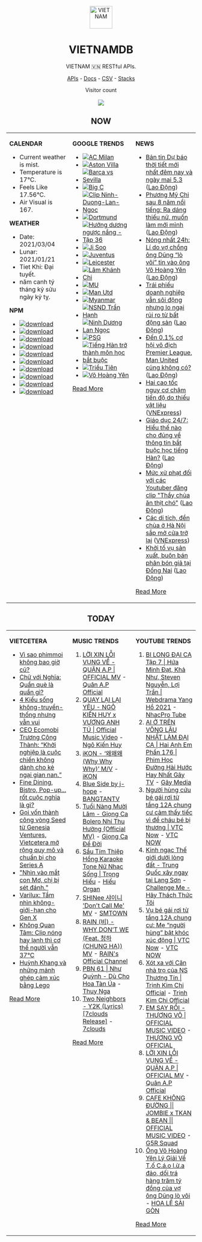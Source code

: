 <p align="center"><img src="https://raw.githubusercontent.com/vietnamdb/vietnamdb/master/images/profile/avatar.png" alt="VIETNAM" height="60"/></p>
<h1 align="center">VIETNAMDB</h1>
<p align="center">VIETNAM 🇻🇳 RESTful APIs.</p>
<p align="center">
  <a href="https://vietnamdb.herokuapp.com/api">APIs</a> -
  <a href="https://vietnamdb.github.io/#/">Docs</a> -
  <a href="https://github.com/vietnamdb/vietnamdb/tree/master/docs">CSV</a> -
  <a href="https://github.com/vietnamdb/vietnamdb/tree/master/docs/stacks">Stacks</a>
</p>
<p align="center"> 
  Visitor count<br><br>
  <img src="https://profile-counter.glitch.me/vietnamdb/count.svg" />
</p>


<h2 align="center">NOW</h2>

<table style="width:100%"><tbody style="width:100%"><tr><td valign="top" width="33%">

**CALENDAR**

- Current weather is mist.
- Temperature is 17°C.
- Feels Like 17.56°C.
- Air Visual is 167.

**WEATHER**

- Date: 2021/03/04
- Lunar: 2021/01/21
- Tiet Khi: Đại tuyết.
- năm canh tý tháng kỷ sửu ngày kỷ tỵ.

**NPM**

- [![download](https://img.shields.io/npm/dm/giaohangnhanh.svg?style=flat-square&label=giaohangnhanh&color=red)](https://www.npmjs.com/package/giaohangnhanh)
- [![download](https://img.shields.io/npm/dm/onepay.svg?style=flat-square&label=onepay&color=red)](https://www.npmjs.com/package/onepay)
- [![download](https://img.shields.io/npm/dm/vietcetera.svg?style=flat-square&label=vietcetera&color=red)](https://www.npmjs.com/package/vietcetera)
- [![download](https://img.shields.io/npm/dm/vietnambanks.svg?style=flat-square&label=vietnambanks&color=red)](https://www.npmjs.com/package/vietnambanks)
- [![download](https://img.shields.io/npm/dm/vietnamgovernment.svg?style=flat-square&label=vietnamgovernment&color=red)](https://www.npmjs.com/package/vietnamgovernment)
- [![download](https://img.shields.io/npm/dm/vietnamnews.svg?style=flat-square&label=vietnamnews&color=red)](https://www.npmjs.com/package/vietnamnews)
- [![download](https://img.shields.io/npm/dm/vnapis.svg?style=flat-square&label=vnapis&color=red)](https://www.npmjs.com/package/vnapis)
- [![download](https://img.shields.io/npm/dm/vnpay.svg?style=flat-square&label=vnpay&color=red)](https://www.npmjs.com/package/vnpay)
- [![download](https://img.shields.io/npm/dm/vtcpay.svg?style=flat-square&label=vtcpay&color=red)](https://www.npmjs.com/package/vtcpay)
- [![download](https://img.shields.io/npm/dm/zalopay.svg?style=flat-square&label=zalopay&color=red)](https://www.npmjs.com/package/zalopay)

</td><td valign="top" width="33%">

**GOOGLE TRENDS**

- [![AC Milan](https://img.shields.io/static/v1?label=AC%20Milan&message=google&color=red&style=flat-square)](https://www.google.com/search?q=AC%20Milan)
- [![Aston Villa](https://img.shields.io/static/v1?label=Aston%20Villa&message=google&color=red&style=flat-square)](https://www.google.com/search?q=Aston%20Villa)
- [![Barca vs Sevilla](https://img.shields.io/static/v1?label=Barca%20vs%20Sevilla&message=google&color=red&style=flat-square)](https://www.google.com/search?q=Barca%20vs%20Sevilla)
- [![Big C](https://img.shields.io/static/v1?label=Big%20C&message=google&color=red&style=flat-square)](https://www.google.com/search?q=Big%20C)
- [![Clip Ninh-Duong-Lan-Ngoc](https://img.shields.io/static/v1?label=Clip%20Ninh-Duong-Lan-Ngoc&message=google&color=red&style=flat-square)](https://www.google.com/search?q=Clip%20Ninh-Duong-Lan-Ngoc)
- [![Dortmund](https://img.shields.io/static/v1?label=Dortmund&message=google&color=red&style=flat-square)](https://www.google.com/search?q=Dortmund)
- [![Hướng dương ngược nắng - Tập 36](https://img.shields.io/static/v1?label=H%C6%B0%E1%BB%9Bng%20d%C6%B0%C6%A1ng%20ng%C6%B0%E1%BB%A3c%20n%E1%BA%AFng%20-%20T%E1%BA%ADp%2036&message=google&color=red&style=flat-square)](https://www.google.com/search?q=H%C6%B0%E1%BB%9Bng%20d%C6%B0%C6%A1ng%20ng%C6%B0%E1%BB%A3c%20n%E1%BA%AFng%20-%20T%E1%BA%ADp%2036)
- [![Ji Soo](https://img.shields.io/static/v1?label=Ji%20Soo&message=google&color=red&style=flat-square)](https://www.google.com/search?q=Ji%20Soo)
- [![Juventus](https://img.shields.io/static/v1?label=Juventus&message=google&color=red&style=flat-square)](https://www.google.com/search?q=Juventus)
- [![Leicester](https://img.shields.io/static/v1?label=Leicester&message=google&color=red&style=flat-square)](https://www.google.com/search?q=Leicester)
- [![Lâm Khánh Chi](https://img.shields.io/static/v1?label=L%C3%A2m%20Kh%C3%A1nh%20Chi&message=google&color=red&style=flat-square)](https://www.google.com/search?q=L%C3%A2m%20Kh%C3%A1nh%20Chi)
- [![MU](https://img.shields.io/static/v1?label=MU&message=google&color=red&style=flat-square)](https://www.google.com/search?q=MU)
- [![Man Utd](https://img.shields.io/static/v1?label=Man%20Utd&message=google&color=red&style=flat-square)](https://www.google.com/search?q=Man%20Utd)
- [![Myanmar](https://img.shields.io/static/v1?label=Myanmar&message=google&color=red&style=flat-square)](https://www.google.com/search?q=Myanmar)
- [![NSND Trần Hạnh](https://img.shields.io/static/v1?label=NSND%20Tr%E1%BA%A7n%20H%E1%BA%A1nh&message=google&color=red&style=flat-square)](https://www.google.com/search?q=NSND%20Tr%E1%BA%A7n%20H%E1%BA%A1nh)
- [![Ninh Dương Lan Ngọc](https://img.shields.io/static/v1?label=Ninh%20D%C6%B0%C6%A1ng%20Lan%20Ng%E1%BB%8Dc&message=google&color=red&style=flat-square)](https://www.google.com/search?q=Ninh%20D%C6%B0%C6%A1ng%20Lan%20Ng%E1%BB%8Dc)
- [![PSG](https://img.shields.io/static/v1?label=PSG&message=google&color=red&style=flat-square)](https://www.google.com/search?q=PSG)
- [![Tiếng Hàn trở thành môn học bắt buộc](https://img.shields.io/static/v1?label=Ti%E1%BA%BFng%20H%C3%A0n%20tr%E1%BB%9F%20th%C3%A0nh%20m%C3%B4n%20h%E1%BB%8Dc%20b%E1%BA%AFt%20bu%E1%BB%99c&message=google&color=red&style=flat-square)](https://www.google.com/search?q=Ti%E1%BA%BFng%20H%C3%A0n%20tr%E1%BB%9F%20th%C3%A0nh%20m%C3%B4n%20h%E1%BB%8Dc%20b%E1%BA%AFt%20bu%E1%BB%99c)
- [![Triều Tiên](https://img.shields.io/static/v1?label=Tri%E1%BB%81u%20Ti%C3%AAn&message=google&color=red&style=flat-square)](https://www.google.com/search?q=Tri%E1%BB%81u%20Ti%C3%AAn)
- [![Võ Hoàng Yên](https://img.shields.io/static/v1?label=V%C3%B5%20Ho%C3%A0ng%20Y%C3%AAn&message=google&color=red&style=flat-square)](https://www.google.com/search?q=V%C3%B5%20Ho%C3%A0ng%20Y%C3%AAn)

[Read More](https://trends.google.com/trends/?geo=VN)

</td><td valign="top" width="33%">

**NEWS**

- [Bản tin Dự báo thời tiết mới nhất đêm nay và ngày mai 5.3](https://laodong.vn/video-thoi-su/ban-tin-du-bao-thoi-tiet-moi-nhat-dem-nay-va-ngay-mai-53-885462.ldo) ([Lao Động](https://laodong.vn))
- [Phương Mỹ Chi sau 8 năm nổi tiếng: Ra dáng thiếu nữ, muốn làm mới mình](https://laodong.vn/photo/phuong-my-chi-sau-8-nam-noi-tieng-ra-dang-thieu-nu-muon-lam-moi-minh-885673.ldo) ([Lao Động](https://laodong.vn))
- [Nóng nhất 24h: Lí do vợ chồng ông Dũng “lò vôi” tin vào ông Võ Hoàng Yên](https://laodong.vn/video-thoi-su/nong-nhat-24h-li-do-vo-chong-ong-dung-lo-voi-tin-vao-ong-vo-hoang-yen-885737.ldo) ([Lao Động](https://laodong.vn))
- [Trái phiếu doanh nghiệp vẫn sôi động nhưng lo ngại rủi ro từ bất động sản](https://laodong.vn/bat-dong-san/trai-phieu-doanh-nghiep-van-soi-dong-nhung-lo-ngai-rui-ro-tu-bat-dong-san-885805.ldo) ([Lao Động](https://laodong.vn))
- [Đến 0,1% cơ hội vô địch Premier League, Man United cũng không có?](https://laodong.vn/bong-da-quoc-te/den-01-co-hoi-vo-dich-premier-league-man-united-cung-khong-co-885840.ldo) ([Lao Động](https://laodong.vn))
- [Hai cao tốc nguy cơ chậm tiến độ do thiếu vật liệu](https://vnexpress.net/hai-cao-toc-nguy-co-cham-tien-do-do-thieu-vat-lieu-4243642.html) ([VNExpress](https://vnexpress.net))
- [Giáo dục 24/7: Hiểu thế nào cho đúng về thông tin bắt buộc học tiếng Hàn?](https://laodong.vn/video/giao-duc-247-hieu-the-nao-cho-dung-ve-thong-tin-bat-buoc-hoc-tieng-han-885802.ldo) ([Lao Động](https://laodong.vn))
- [Mức xử phạt đối với các Youtuber đăng clip &quot;Thầy chùa ăn thịt chó&quot;](https://laodong.vn/video-thoi-su/muc-xu-phat-doi-voi-cac-youtuber-dang-clip-thay-chua-an-thit-cho-885760.ldo) ([Lao Động](https://laodong.vn))
- [Các di tích, đền chùa ở Hà Nội sắp mở cửa trở lại](https://vnexpress.net/cac-di-tich-den-chua-o-ha-noi-sap-mo-cua-tro-lai-4243669.html) ([VNExpress](https://vnexpress.net))
- [Khởi tố vụ sản xuất, buôn bán phân bón giả tại Đồng Nai](https://laodong.vn/thi-truong/khoi-to-vu-san-xuat-buon-ban-phan-bon-gia-tai-dong-nai-885895.ldo) ([Lao Động](https://laodong.vn))

[Read More](docs/news/README.md)

</td></tr></tbody></table>

<h2 align="center">TODAY</h2>

<table style="width:100%"><tbody style="width:100%"><tr><td valign="top" width="33%">

**VIETCETERA**

- [Vì sao phimmoi không bao giờ cũ?](https://vietcetera.com/vn/vi-sao-phimmoi-khong-bao-gio-cu)
- [Chữ với Nghĩa: Quần què là quần gì?](https://vietcetera.com/vn/chu-voi-nghia-quan-que-la-cai-quan-hoe)
- [4 Kiểu sống không-truyền-thống nhưng vẫn vui](https://vietcetera.com/vn/4-kieu-song-khong-truyen-thong-nhung-van-vui)
- [CEO Ecomobi Trương Công Thành: “Khởi nghiệp là cuộc chiến không dành cho kẻ ngại gian nan.” ](https://vietcetera.com/vn/ceo-ecomobi-truong-cong-thanh-khoi-nghiep-la-cuoc-chien-khong-danh-cho-ke-ngai-gian-nan)
- [Fine Dining, Bistro, Pop-up... rốt cuộc nghĩa là gì?](https://vietcetera.com/vn/fine-dining-casual-bistro-nghia-la-gi)
- [Gọi vốn thành công vòng Seed từ Genesia Ventures, Vietcetera mở rộng quy mô và chuẩn bị cho Series A](https://vietcetera.com/vn/goi-von-thanh-cong-vong-seed-tu-genesia-ventures-vietcetera-mo-rong-quy-mo-va-chuan-bi-cho-series-a)
- ["Nhìn vào mắt con Mơ, chị bị sét đánh."](https://vietcetera.com/vn/nghe-don-kit-meo-hoi)
- [Varilux: Tầm nhìn không-giới-hạn cho Gen X ](https://vietcetera.com/vn/varilux-tam-nhin-khong-gioi-han-cho-gen-x)
- [Không Quan Tâm: Clip nóng hay lạnh thì cơ thể người vẫn 37°C](https://vietcetera.com/vn/khong-quan-tam-nhung-van-de-dang-sau-hai-chu-xin-link)
- [Huỳnh Khang và những mảnh ghép cảm xúc bằng Lego](https://vietcetera.com/vn/khang-kade)

[Read More](https://vietcetera.com/)

</td><td valign="top" width="33%">

**MUSIC TRENDS**

01. [LỜI XIN LỖI VỤNG VỀ - QUÂN A.P | OFFICIAL MV](https://www.youtube.com/watch?v=LhTwcqI71n0) - [Quân A.P Official](https://www.youtube.com/channel/UCXKnIgvBwPV6G-uT7gBXhcA)
02. [QUAY LẠI LẠI YÊU - NGÔ KIẾN HUY x VƯƠNG ANH TÚ | Official Music Video](https://www.youtube.com/watch?v=93WhpRfkkBk) - [Ngô Kiến Huy](https://www.youtube.com/channel/UCNN7Q7sx5lsivqDf22I7Itw)
03. [iKON - ‘왜왜왜 (Why Why Why)’ M/V](https://www.youtube.com/watch?v=DslHQto2V7I) - [iKON](https://www.youtube.com/channel/UCWxCyZibDIWIrGIgP25mbfw)
04. [Blue Side by j-hope](https://www.youtube.com/watch?v=OZD_EU_hMUQ) - [BANGTANTV](https://www.youtube.com/channel/UCLkAepWjdylmXSltofFvsYQ)
05. [Tuổi Nàng Mười Lăm - Giọng Ca Bolero Nhí Thu Hường (Official MV)](https://www.youtube.com/watch?v=qodYHeNYvtk) - [Giọng Ca Để Đời](https://www.youtube.com/channel/UCwZ2ZaFfTusqV_MGMHUnEsg)
06. [Sầu Tím Thiệp Hồng Karaoke Tone Nữ Nhạc Sống | Trọng Hiếu](https://www.youtube.com/watch?v=BRMjeHz412Q) - [Hiếu Organ](https://www.youtube.com/channel/UCWEYgC77_ZlbDxStQyzOwfA)
07. [SHINee 샤이니 'Don't Call Me' MV](https://www.youtube.com/watch?v=p6OoY6xneI0) - [SMTOWN](https://www.youtube.com/channel/UCEf_Bc-KVd7onSeifS3py9g)
08. [RAIN (비) - WHY DON’T WE (Feat. 청하 (CHUNG HA)) MV](https://www.youtube.com/watch?v=srWfDwiRVgQ) - [RAIN's Official Channel](https://www.youtube.com/channel/UCxXgIeE5hxWxHG6dz9Scg2w)
09. [PBN 61 | Như Quỳnh - Dù Cho Hoa Tàn Úa](https://www.youtube.com/watch?v=ig8vOipF9Rs) - [Thuy Nga](https://www.youtube.com/channel/UC7nMrW3baKp0dA5Tz9ulVYQ)
10. [Two Neighbors - Y2K (Lyrics) [7clouds Release]](https://www.youtube.com/watch?v=kSd8DVnJhWI) - [7clouds](https://www.youtube.com/channel/UCNqFDjYTexJDET3rPDrmJKg)

[Read More](https://www.youtube.com/feed/trending?bp=4gIuCggvbS8wNHJsZhIiUExGZ3F1TG5MNTlhbW42X05FZFc5TGswZDdXZWVST0Q2VA%3D%3D)

</td><td valign="top" width="33%">

**YOUTUBE TRENDS**

01. [BI LONG ĐẠI CA Tập 7 | Hứa Minh Đạt, Khả Như, Steven Nguyễn, Lợi Trần | Webdrama Yang Hồ 2021](https://www.youtube.com/watch?v=t_93XyujFLg) - [NhacPro Tube](https://www.youtube.com/channel/UCBZjBKNMZoFih4ubdiIDWLw)
02. [AI Ở TRÊN VÕNG LÂU NHẤT LÀM ĐẠI CA | Hai Anh Em Phần 176 | Phim Học Đường Hài Hước Hay Nhất Gãy TV](https://www.youtube.com/watch?v=1jTlsqadb9M) - [Gãy Media](https://www.youtube.com/channel/UCTp_WPPxWCjdlXK9kqzxm0A)
03. [Người hùng cứu bé gái rơi từ tầng 12A chung cư cảm thấy tiếc vì để cháu bé bị thương | VTC Now](https://www.youtube.com/watch?v=-FDDWF4y6vc) - [VTC NOW](https://www.youtube.com/channel/UCL9-pEHNBs3N4r2bMoXdLJA)
04. [Kinh ngạc Thế giới dưới lòng đất - Trung Quốc xây ngay tại Lạng Sơn](https://www.youtube.com/watch?v=mpuudi8AMIU) - [Challenge Me - Hãy Thách Thức Tôi](https://www.youtube.com/channel/UCkG3QIDOyl6HF7EYudJ3JJg)
05. [Vụ bé gái rơi từ tầng 12A chung cư: Mẹ “người hùng” bật khóc xúc động | VTC Now](https://www.youtube.com/watch?v=LmwjBu-WBgQ) - [VTC NOW](https://www.youtube.com/channel/UCL9-pEHNBs3N4r2bMoXdLJA)
06. [Xót xa với Căn nhà trọ của NS Thương Tín | Trịnh Kim Chi Official](https://www.youtube.com/watch?v=f4tB1LJSgLw) - [Trịnh Kim Chi Official](https://www.youtube.com/channel/UCGEkSDuWgWwRZVZfi3gP1pw)
07. [EM SAY RỒI - THƯƠNG VÕ | OFFICIAL MUSIC VIDEO](https://www.youtube.com/watch?v=h4k1OMjLrUQ) - [THƯƠNG VÕ OFFICIAL](https://www.youtube.com/channel/UCSCSop9yGxDHz0kuyCKwUhQ)
08. [LỜI XIN LỖI VỤNG VỀ - QUÂN A.P | OFFICIAL MV](https://www.youtube.com/watch?v=LhTwcqI71n0) - [Quân A.P Official](https://www.youtube.com/channel/UCXKnIgvBwPV6G-uT7gBXhcA)
09. [CAFE KHÔNG ĐƯỜNG || JOMBIE x TKAN & BEAN || OFFICIAL MUSIC VIDEO](https://www.youtube.com/watch?v=LImkI9UvJCY) - [G5R Squad](https://www.youtube.com/channel/UCqamjdcGALEjPreSrxwK9IQ)
10. [Ông Võ Hoàng Yên Lý Giải Về T.ố C.á.o l.ừ.a đảo, dối trá hàng trăm tỷ đồng của vợ ông Dũng lò vôi](https://www.youtube.com/watch?v=G7PQbh2Ob4E) - [HOA LỆ SÀI GÒN](https://www.youtube.com/channel/UCJ7fUfDLagCvZGv0uD4shQA)

[Read More](https://www.youtube.com/feed/trending)

</td></tr></tbody></table>
